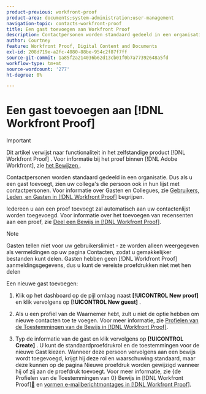 ```yaml
---
product-previous: workfront-proof
product-area: documents;system-administration;user-management
navigation-topic: contacts-workfront-proof
title: Een gast toevoegen aan Workfront Proof
description: Contactpersonen worden standaard gedeeld in een organisatie. Dus als u een gast toevoegt, zien uw collega's die persoon ook in hun lijst met contactpersonen. Zie Gebruikers, leden en gasten in Workfront Proof begrijpen voor informatie over gasten en collega's.
author: Courtney
feature: Workfront Proof, Digital Content and Documents
exl-id: 208d719e-a2fc-4080-88be-954c2f87f7ff
source-git-commit: 1a85f2a214036b62d13cb01f0b7a77392648a5fd
workflow-type: tm+mt
source-wordcount: '277'
ht-degree: 0%

---
```


# Een gast toevoegen aan [!DNL Workfront Proof]

>[!IMPORTANT]
>
>Dit artikel verwijst naar functionaliteit in het zelfstandige product [!DNL Workfront Proof] . Voor informatie bij het proef binnen [!DNL Adobe Workfront], zie [ het Bewijzen ](../../../review-and-approve-work/proofing/proofing.md).

Contactpersonen worden standaard gedeeld in een organisatie. Dus als u een gast toevoegt, zien uw collega&#39;s die persoon ook in hun lijst met contactpersonen. Voor informatie over Gasten en Collegues, zie [ Gebruikers, Leden, en Gasten in  [!DNL Workfront Proof]](../../../workfront-proof/wp-mnguserscontacts/contacts/use-members-guests.md) begrijpen.

Iedereen u aan een proef toevoegt zal automatisch aan uw contactenlijst worden toegevoegd. Voor informatie over het toevoegen van recensenten aan een proef, zie [ Deel een Bewijs in  [!DNL Workfront Proof]](../../../workfront-proof/wp-work-proofsfiles/share-proofs-and-files/share-proof.md).

>[!NOTE]
>
>Gasten tellen niet voor uw gebruikerslimiet - ze worden alleen weergegeven als vermeldingen op uw pagina Contacten, zodat u gemakkelijker bestanden kunt delen. Gasten hebben geen [!DNL Workfront Proof] aanmeldingsgegevens, dus u kunt de vereiste proefdrukken niet met hen delen

Een nieuwe gast toevoegen:

1. Klik op het dashboard op de pijl omlaag naast **[!UICONTROL New proof]** en klik vervolgens op **[!UICONTROL New guest]** .

1. Als u een profiel van de Waarnemer hebt, zult u niet de optie hebben om nieuwe contacten toe te voegen. Voor meer informatie, zie [ Profielen van de Toestemmingen van de Bewijs in  [!DNL Workfront Proof]](../../../workfront-proof/wp-acct-admin/account-settings/proof-perm-profiles-in-wp.md).
1. Typ de informatie van de gast en klik vervolgens op **[!UICONTROL Create]** . U kunt de standaardproefdrukrol en de toestemmingen voor de nieuwe Gast kiezen. Wanneer deze persoon vervolgens aan een bewijs wordt toegevoegd, krijgt hij deze rol en waarschuwing standaard, maar deze kunnen op de pagina Nieuwe proefdruk worden gewijzigd wanneer hij of zij aan de proefdruk toevoegt.
Voor meer informatie, zie {de Profielen van de Toestemmingen van 0} Bewijs in  [!DNL Workfront Proof][&#128279;](../../../workfront-proof/wp-acct-admin/account-settings/proof-perm-profiles-in-wp.md) en [ vormen e-mailberichtmontages in  [!DNL Workfront Proof]](../../../workfront-proof/wp-emailsntfctns/email-alerts/config-email-notification-settings-wp.md).
